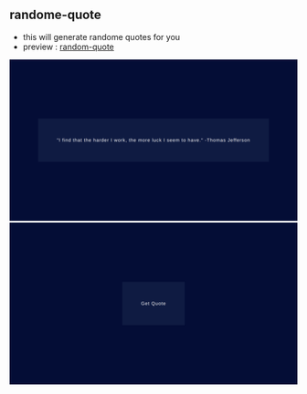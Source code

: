 ## randome-quote

- this will generate randome quotes for you
- preview : [random-quote](http://htmlpreview.github.io/?https://github.com/nightboard/random-quote/blob/master/index.html)

<img src="./.photos/pic1.png">
<img src="./.photos/pic2.png">
